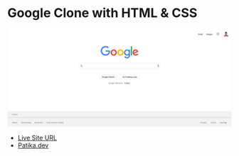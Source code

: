 # Google Clone with HTML & CSS
![](assets/ss.png)
* [Live Site URL](https://idrisyigit.github.io/Bootstrap-Task/)
* [Patika.dev](https://app.patika.dev/yigitmustu)